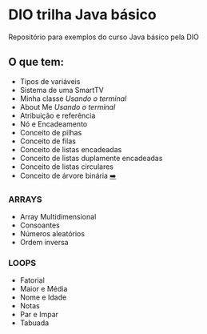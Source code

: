 # DIO trilha Java básico
Repositório para exemplos do curso Java básico pela DIO
## O que tem:
 - Tipos de variáveis
 - Sistema de uma SmartTV
 - Minha classe _Usando o terminal_
 - About Me _Usando o terminal_
 - Atribuição e referência
 - Nó e Encadeamento
 - Conceito de pilhas
 - Conceito de filas
 - Conceito de listas encadeadas
 - Conceito de listas duplamente encadeadas
 - Conceito de listas circulares
 - Conceito de árvore binária [:arrow_right:](https://github.com/WidsonSilva/DIO-trilha-Java-basico/blob/main/arvore-binaria/src/ArvoreBinaria.java)
### __ARRAYS__
 - Array Multidimensional
 - Consoantes
 - Números aleatórios 
 - Ordem inversa
### __LOOPS__
 - Fatorial
 - Maior e Média
 - Nome e Idade
 - Notas
 - Par e Impar
 - Tabuada
